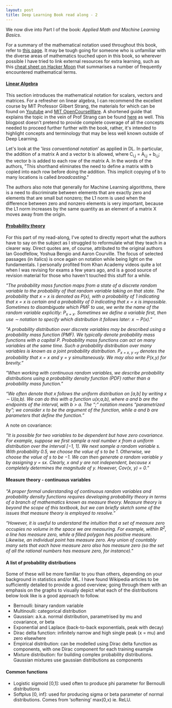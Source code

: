 ```yaml
---
layout: post
title: Deep Learning Book read along - 2
---
```


We now dive into Part I of the book: _Applied Math and Machine Learning Basics_.

For a summary of the mathematical notation used throughout this book, refer to [this page](http://www.deeplearningbook.org/contents/notation.html). It may be tough going for someone who is unfamiliar with the diverse areas of mathematics touched upon in this book, so wherever possible I have tried to link external resources for extra learning, such as this [cheat sheet on Hacker Moon](https://hackernoon.com/deep-learning-cheat-sheet-25421411e460#.hroesyk2j) that summarises a number of frequently encountered mathematical terms.

#### [Linear Algebra](http://www.deeplearningbook.org/contents/linear_algebra.html)
This section introduces the mathematical notation for scalars, vectors and matrices. For a refresher on linear algebra, I can recommend the excellent course by MIT Professor Gilbert Strang, the materials for which can be found on [Youtube](https://ocw.mit.edu/courses/mathematics/18-06-linear-algebra-spring-2010/) and [MIT OpenCourseWare](https://www.youtube.com/watch?v=ZK3O402wf1c). A shortened guide that explains the topic in the vein of Prof Strang can be found [here](https://betterexplained.com/articles/linear-algebra-guide/) as well. This blogpost doesn't pretend to provide complete coverage of all the concepts needed to proceed further further with the book, rather, it's intended to highlight concepts and terminology that may be less well known outside of Deep Learning.

Let's look at the '*less conventional notation*' as applied in DL. In particular, the addition of a matrix A and a vector b is allowed, where C<sub>i,j</sub> = A<sub>i,j</sub> + b<sub>i,j</sub>; the vector b is added to each row of the matrix A. In the words of the authors, "This shorthand eliminates the need to define a matrix with b copied into each row before doing the addition. This implicit copying of b to many locations is called _broadcasting_."

The authors also note that generally for Machine Learning algorithms, there is a need to discriminate between elements that are exactly zero and elements that are small but nonzero; the L1 norm is used when the difference between zero and nonzero elements is very important, because the L1 norm increases by the same quantity as an element of a matrix X moves away from the origin.

#### [Probability theory](http://www.deeplearningbook.org/contents/prob.html)
For this part of my read-along, I've opted to directly report what the authors have to say on the subject as I struggled to reformulate what they teach in a clearer way. Direct quotes are, of course, attributed to the original authors Ian Goodfellow, Yoshua Bengio and Aaron Courville. The focus of selected passages (in italics) is once again on notation while being light on the fundamentals. I personally profited from Khan Academy videos quite a lot when I was revising for exams a few years ago, and is a good source of revision material for those who haven't touched this stuff for a while.

*"The probability mass function maps from a state of a discrete random variable to the probability of that random variable taking on that state. The probability that x = x is denoted as P(x), with a probability of 1 indicating that x = x is certain and a probability of 0 indicating that x = x is impossible. Sometimes to disambiguate which PMF to use, we write the name of the random variable explicitly: P<sub>x = x</sub>. Sometimes we define a variable first, then use ∼ notation to specify which distribution it follows later: x ∼ P(x).”*

*"A probability distribution over discrete variables may be described using a probability mass function (PMF). We typically denote probability mass functions with a capital P. Probability mass functions can act on many variables at the same time. Such a probability distribution over many variables is known as a joint probability distribution. P<sub>x = x, y =y</sub> denotes the probability that x = x and y = y simultaneously. We may also write P(x,y) for brevity.”*

*"When working with continuous random variables, we describe probability distributions using a probability density function (PDF) rather than a probability mass function.”*

*“We often denote that x follows the uniform distribution on [a,b] by writing x ∼ U(a,b). We can do this with a function u(x;a,b), where a and b are the endpoints of the interval, with b > a. The “;” notation means “parametrized by”; we consider x to be the argument of the function, while a and b are parameters that define the function.”*

A note on covariance:

*"It is possible for two variables to be dependent but have zero covariance. For example, suppose we first sample a real number x from a uniform distribution over the interval [−1, 1]. We next sample a random variable s. With probability 0.5, we choose the value of s to be 1. Otherwise, we choose the value of s to be −1. We can then generate a random variable y by assigning y = sx. Clearly, x and y are not independent, because x completely determines the magnitude of y. However, Cov(x, y) = 0.”*

#### Measure theory - continuous variables

*"A proper formal understanding of continuous random variables and probability density functions requires developing probability theory in terms of a branch of mathematics known as measure theory. Measure theory is beyond the scope of this textbook, but we can briefly sketch some of the issues that measure theory is employed to resolve.”*

*“However, it is useful to understand the intuition that a set of measure zero occupies no volume in the space we are measuring. For example, within R<sup>2</sup>, a line has measure zero, while a filled polygon has positive measure. Likewise, an individual point has measure zero. Any union of countably many sets that each have measure zero also has measure zero (so the set of all the rational numbers has measure zero, for instance)."*

#### A list of probability distributions

Some of these will be more familiar to you than others, depending on your background in statistics and/or ML. I have found Wikipedia articles to be sufficiently detailed to provide a good overview; going through them with an emphasis on the graphs to visually depict what each of the distributions below look like is a good approach to follow.

- Bernoulli: binary random variable
- Multinoulli: categorical distribution
- Gaussian: a.k.a. normal distribution, parametrised by mu and covariance, or beta
- Exponential and Laplace (back-to-back exponentials, peak with decay)
- Dirac delta function: infinitely narrow and high single peak (x = mu) and zero elsewhere
- Empirical distribution: can be modelled using Dirac delta function as components, with one Dirac component for each training example
- Mixture distribution: for building complex probability distributions. Gaussian mixtures use gaussian distributions as components

#### Common functions

- Logistic sigmoid [0,1]: used often to produce phi parameter for Bernoulli distributions
- Softplus [0, inf]: used for producing sigma or beta parameter of normal distributions. Comes from ‘softening’ max(0,x) ie. ReLU.
